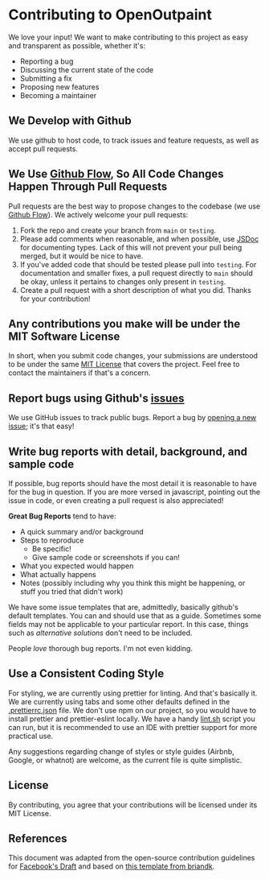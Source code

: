 # Contributing to OpenOutpaint
We love your input! We want to make contributing to this project as easy and transparent as possible, whether it's:

- Reporting a bug
- Discussing the current state of the code
- Submitting a fix
- Proposing new features
- Becoming a maintainer

## We Develop with Github
We use github to host code, to track issues and feature requests, as well as accept pull requests.

## We Use [Github Flow](https://guides.github.com/introduction/flow/index.html), So All Code Changes Happen Through Pull Requests
Pull requests are the best way to propose changes to the codebase (we use [Github Flow](https://guides.github.com/introduction/flow/index.html)). We actively welcome your pull requests:

1. Fork the repo and create your branch from `main` or `testing`.
2. Please add comments when reasonable, and when possible, use [JSDoc](https://jsdoc.app/) for documenting types. Lack of this will not prevent your pull being merged, but it would be nice to have.
3. If you've added code that should be tested please pull into `testing`. For documentation and smaller fixes, a pull request directly to `main` should be okay, unless it pertains to changes only present in `testing`.
4. Create a pull request with a short description of what you did. Thanks for your contribution!

## Any contributions you make will be under the MIT Software License
In short, when you submit code changes, your submissions are understood to be under the same [MIT License](http://choosealicense.com/licenses/mit/) that covers the project. Feel free to contact the maintainers if that's a concern.

## Report bugs using Github's [issues](https://github.com/briandk/transcriptase-atom/issues)
We use GitHub issues to track public bugs. Report a bug by [opening a new issue](https://github.com/zero01101/openOutpaint/issues); it's that easy!

## Write bug reports with detail, background, and sample code
If possible, bug reports should have the most detail it is reasonable to have for the bug in question. If you are more versed in javascript, pointing out the issue in code, or even creating a pull request is also appreciated!

**Great Bug Reports** tend to have:

- A quick summary and/or background
- Steps to reproduce
  - Be specific!
  - Give sample code or screenshots if you can!
- What you expected would happen
- What actually happens
- Notes (possibly including why you think this might be happening, or stuff you tried that didn't work)

We have some issue templates that are, admittedly, basically github's default templates. You can and should use that as a guide. Sometimes some fields may not be applicable to your particular report. In this case, things such as *alternative solutions* don't need to be included.

People *love* thorough bug reports. I'm not even kidding.

## Use a Consistent Coding Style
For styling, we are currently using prettier for linting. And that's basically it. We are currently using tabs and some other defaults defined in the [.prettierrc.json](https://github.com/zero01101/openOutpaint/blob/main/.prettierrc.json) file. We don't use npm on our project, so you would have to install prettier and prettier-eslint locally. We have a handy [lint.sh](https://github.com/zero01101/openOutpaint/blob/main/lint.sh) script you can run, but it is recommended to use an IDE with prettier support for more practical use.

Any suggestions regarding change of styles or style guides (Airbnb, Google, or whatnot) are welcome, as the current file is quite simplistic.

## License
By contributing, you agree that your contributions will be licensed under its MIT License.

## References
This document was adapted from the open-source contribution guidelines for [Facebook's Draft](https://github.com/facebook/draft-js/blob/a9316a723f9e918afde44dea68b5f9f39b7d9b00/CONTRIBUTING.md) and based on [this template from briandk](https://gist.github.com/briandk/3d2e8b3ec8daf5a27a62).
